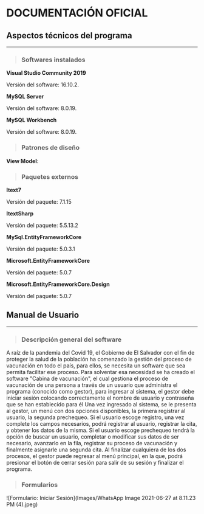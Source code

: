 # **DOCUMENTACIÓN** **OFICIAL**
##  Aspectos técnicos del programa
***
> ###  **Softwares instalados**

**Visual Studio Community 2019**

Versión del software: 16.10.2.

**MySQL Server**

Versión del software: 8.0.19.

**MySQL Workbench**

Versión del software: 8.0.19.

> ### **Patrones de diseño**

**View Model**: 

> ### **Paquetes externos**

**Itext7**

Versión del paquete: 7.1.15

**ItextSharp**

Versión del paquete: 5.5.13.2

**MySql.EntityFrameworkCore**

Versión del paquete: 5.0.3.1

**Microsoft.EntityFrameworkCore**

Versión del paquete: 5.0.7

**Microsoft.EntityFrameworkCore.Design**

Versión del paquete: 5.0.7

## **Manual de Usuario**
***

> ### **Descripción general del software**

A raíz de la pandemia del Covid 19, el Gobierno de El Salvador con el fin de proteger la salud de la población ha comenzado la gestión del proceso de vacunación en todo el país, para ellos, se necesita un software que sea permita facilitar ese proceso. Para solventar esa necesidad se ha creado el software "Cabina de vacunación", el cual gestiona el proceso de vacunación de una persona a través de un usuario que administra el programa (conocido como gestor), para ingresar al sistema, el gestor debe iniciar sesión colocando correctamente el nombre de usuario y contraseña que se han establecido para él Una vez ingresado al sistema, se le presenta al gestor, un menú con dos opciones disponibles, la primera registrar al usuario, la segunda prechequeo. Si el usuario escoge registro, una vez complete los campos necesarios, podrá registrar al usuario, registrar la cita, y obtener los datos de la misma. Si el usuario escoge prechequeo tendrá la opción de buscar un usuario, completar o modificar sus datos de ser necesario, avanzarlo en la fila, registrar su proceso de vacunación y finalmente asignarle una segunda cita. Al finalizar cualquiera de los dos procesos, el gestor puede regresar al menú principal, en la que, podrá presionar el botón de cerrar sesión para salir de su sesión y finalizar el programa.

>### **Formularios**
![Formulario: Iniciar Sesión](Images/WhatsApp Image 2021-06-27 at 8.11.23 PM (4).jpeg)

